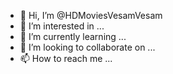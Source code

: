 - 👋 Hi, I’m @HDMoviesVesamVesam
- 👀 I’m interested in ...
- 🌱 I’m currently learning ...
- 💞️ I’m looking to collaborate on ...
- 📫 How to reach me ...

<!---
HDMoviesVesamVesam/HDMoviesVesamVesam is a ✨ special ✨ repository because its `README.md` (this file) appears on your GitHub profile.
You can click the Preview link to take a look at your changes.
--->
